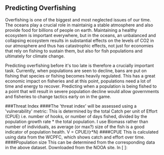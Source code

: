 ## Predicting Overfishing

Overfishing is one of the biggest and most neglected issues of our time. The oceans play a crucial role in maintainig a 
stable atmosphere and also provide food for billions of people on earth. Maintaining a healthy ecosystem is important everywhere,
but in the oceans, an unbalanced and collapsing ecosystem results in substantial effects on the levels of CO2 in our atmosphere
and thus has catastrophic effects, not just for economies that rely on fishing to sustain them, but also for fish populations and ultimately for climate change.

Predicting overfishing before it's too late is therefore a crucially important task. Currently, when populations are seen to decline,
bans are put on fishing that species or fishing becomes heavily regulated. This has a great economic impact on fisheries and at this point, populations need a lot of time and energy to recover. Predicting when a population is being fished to a point that will result in severe population decline would allow governments and fisheries to change tactics early on in the game.



###Threat Index
####The 'threat index' will be assessed using a 'vulnerability' metric:
This is determined by the total Catch per unit of Effort (CPUE) i.e. number of hooks, or number of days fished, divided by the population growth rate * the total population. I use Biomass rather than number of individuals, as average (or max?) size of the fish is a good indicator of population health.
    V = CPUE/(r*N)
####CPUE
This is calculated using data from the WCPFC, which shows catch and effort over time.
####Population size
This can be determined from the corresponding data in the above dataset. Downloaded from the NOOA site.
In [ ]:
